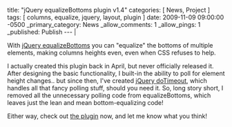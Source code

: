 title: "jQuery equalizeBottoms plugin v1.4"
categories: [ News, Project ]
tags: [ columns, equalize, jquery, layout, plugin ]
date: 2009-11-09 09:00:00 -0500
_primary_category: News
_allow_comments: 1
_allow_pings: 1
_published: Publish
--- |

With [jQuery equalizeBottoms][plugin] you can "equalize" the bottoms of multiple elements, making columns heights even, even when CSS refuses to help.

I actually created this plugin back in April, but never officially released it. After designing the basic functionality, I built-in the ability to poll for element height changes.. but since then, I've created [jQuery doTimeout](http://benalman.com/projects/jquery-dotimeout-plugin/), which handles all that fancy polling stuff, should you need it. So, long story short, I removed all the unnecessary polling code from equalizeBottoms, which leaves just the lean and mean bottom-equalizing code!

Either way, check out [the plugin][plugin] now, and let me know what you think!

  [plugin]: http://benalman.com/projects/jquery-equalizebottoms-plugin/
